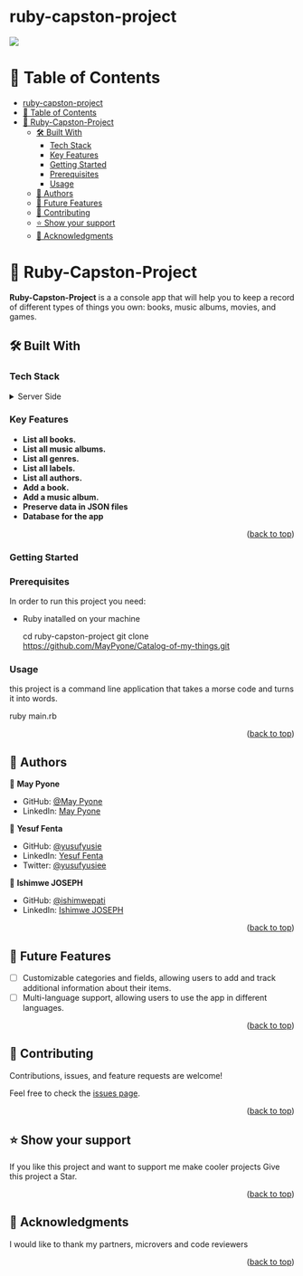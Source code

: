 # ruby-capston-project

![](https://img.shields.io/badge/Microverse-blueviolet)
<a name="readme-top"></a>

# 📗 Table of Contents

- [ruby-capston-project](#ruby-capston-project)
- [📗 Table of Contents](#-table-of-contents)
- [📖 Ruby-Capston-Project ](#-ruby-capston-project-)
  - [🛠 Built With ](#-built-with-)
    - [Tech Stack ](#tech-stack-)
    - [Key Features ](#key-features-)
    - [Getting Started ](#getting-started-)
    - [Prerequisites](#prerequisites)
    - [Usage](#usage)
  - [👥 Authors ](#-authors-)
  - [🔭 Future Features ](#-future-features-)
  - [🤝 Contributing ](#-contributing-)
  - [⭐️ Show your support ](#️-show-your-support-)
  - [🙏 Acknowledgments ](#-acknowledgments-)

# 📖 Ruby-Capston-Project <a name="about-project"></a>

**Ruby-Capston-Project** is a a console app that will help you to keep a record of different types of things you own: books, music albums, movies, and games.

## 🛠 Built With <a name="built-with"></a>

### Tech Stack <a name="tech-stack"></a>

<details>
  <summary>Server Side</summary>
  <ul>
    <li><a href="https://www.ruby-lang.org/en/">RUBY</a></li>
  </ul>
</details>

<!-- Features -->

### Key Features <a name="key-features"></a>

- **List all books.**
- **List all music albums.**
- **List all genres.**
- **List all labels.**
- **List all authors.**
- **Add a book.**
- **Add a music album.**
- **Preserve data in JSON files**
- **Database for the app**

<p align="right">(<a href="#readme-top">back to top</a>)</p> 

<!-- GETTING STARTED -->

### Getting Started <a name="getting-started"></a>

### Prerequisites

In order to run this project you need:

- Ruby inatalled on your machine

  cd ruby-capston-project
  git clone https://github.com/MayPyone/Catalog-of-my-things.git

### Usage

this project is a command line application that takes a morse code and turns it into words.

ruby main.rb

<p align="right">(<a href="#readme-top">back to top</a>)</p>

<!-- AUTHORS -->

## 👥 Authors <a name="authors"></a>

👤 **May Pyone**

- GitHub: [@May Pyone](https://github.com/MayPyone/)
- LinkedIn: [May Pyone](https://www.linkedin.com/in/may-pyone-9439961a3/)

👤 **Yesuf Fenta**

- GitHub: [@yusufyusie](https://github.com/yusufyusie)
- LinkedIn: [Yesuf Fenta](https://www.linkedin.com/in/yusufyusie/)
- Twitter: [@yusufyusiee](https://twitter.com/yusufyusiee)

👤 **Ishimwe JOSEPH**

- GitHub: [@ishimwepati](https://github.com/ishimwepati)
- LinkedIn: [Ishimwe JOSEPH](https://www.linkedin.com/in/ishimwe-joseph-patient-0537b4155/)

<p align="right">(<a href="#readme-top">back to top</a>)</p>

<!-- FUTURE FEATURES -->

## 🔭 Future Features <a name="future-features"></a>

- [ ] Customizable categories and fields, allowing users to add and track additional information about their items.
- [ ] Multi-language support, allowing users to use the app in different languages.

<p align="right">(<a href="#readme-top">back to top</a>)</p>

<!-- CONTRIBUTING -->

## 🤝 Contributing <a name="contributing"></a>

Contributions, issues, and feature requests are welcome!

Feel free to check the [issues page](https://github.com/MayPyone/Catalog-of-my-things/issues).

<p align="right">(<a href="#readme-top">back to top</a>)</p>

<!-- SUPPORT -->

## ⭐️ Show your support <a name="support"></a>

If you like this project and want to support me make cooler projects Give this project a Star.

<p align="right">(<a href="#readme-top">back to top</a>)</p>

<!-- ACKNOWLEDGEMENTS -->

## 🙏 Acknowledgments <a name="acknowledgements"></a>

I would like to thank my partners, microvers and code reviewers

<p align="right">(<a href="#readme-top">back to top</a>)</p>